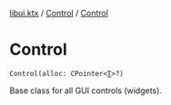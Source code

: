[libui.ktx](../README.md) / [Control](README.md) / [Control](-control.md)

# Control

`Control(alloc: CPointer<`[`T`](README.md#T)`>?)`

Base class for all GUI controls (widgets).
